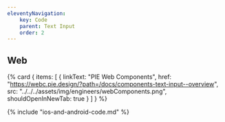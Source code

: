 ```yaml
---
eleventyNavigation:
    key: Code
    parent: Text Input
    order: 2
---
```


## Web

{% card {
  items: [
        {
          linkText: "PIE Web Components",
          href: "https://webc.pie.design/?path=/docs/components-text-input--overview",
          src: "../../../assets/img/engineers/webComponents.png",
          shouldOpenInNewTab: true
        }
    ]
} %}

{% include "ios-and-android-code.md" %}
